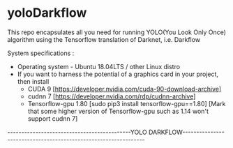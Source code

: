 # yoloDarkflow
This repo encapsulates all you need for running YOLO(You Look Only Once) algorithm using the Tensorflow translation of Darknet, i.e. Darkflow

System specifications :
* Operating system - Ubuntu 18.04LTS / other Linux distro
* If you want to harness the potential of a graphics card in your project, then install 
    * CUDA 9 [https://developer.nvidia.com/cuda-90-download-archive] 
    * cudnn 7 [https://developer.nvidia.com/rdp/cudnn-archive]
    * Tensorflow-gpu 1.80 [sudo pip3 install tensorflow-gpu==1.80] 
    [Mark that some higher version of Tensorflow-gpu such as 1.14 won't support cudnn 7] 
 
 --------------------------------------------YOLO DARKFLOW----------------------------------------------------------------
 
